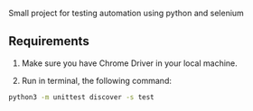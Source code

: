 Small project for testing automation using python and selenium

## Requirements

1. Make sure you have Chrome Driver in your local machine.

2. Run in terminal, the following command:
```sh
python3 -m unittest discover -s test
```